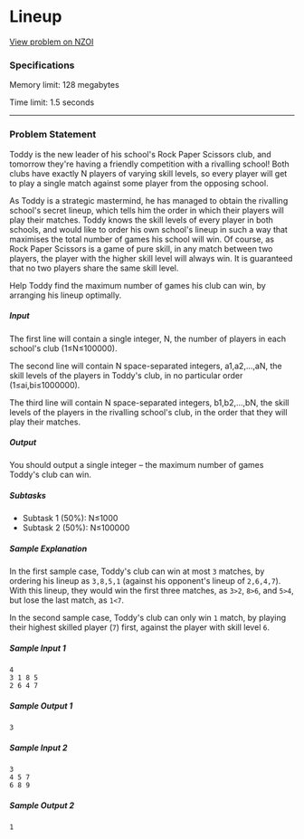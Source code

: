 # Lineup
[View problem on NZOI](https://train.nzoi.org.nz/problems/1144)

### Specifications
Memory limit: 128 megabytes

Time limit: 1.5 seconds

---
### Problem Statement
Toddy is the new leader of his school's Rock Paper Scissors club, and tomorrow they're having a friendly competition with a rivalling school! Both clubs have exactly N players of varying skill levels, so every player will get to play a single match against some player from the opposing school.

As Toddy is a strategic mastermind, he has managed to obtain the rivalling school's secret lineup, which tells him the order in which their players will play their matches. Toddy knows the skill levels of every player in both schools, and would like to order his own school's lineup in such a way that maximises the total number of games his school will win. Of course, as Rock Paper Scissors is a game of pure skill, in any match between two players, the player with the higher skill level will always win. It is guaranteed that no two players share the same skill level.

Help Toddy find the maximum number of games his club can win, by arranging his lineup optimally.

##### Input
The first line will contain a single integer, N, the number of players in each school's club (1≤N≤100000).

The second line will contain N space-separated integers, a1,a2,…,aN, the skill levels of the players in Toddy's club, in no particular order (1≤ai,bi≤1000000).

The third line will contain N space-separated integers, b1,b2,…,bN, the skill levels of the players in the rivalling school's club, in the order that they will play their matches.

##### Output
You should output a single integer – the maximum number of games Toddy's club can win.

##### Subtasks
- Subtask 1 (50%): N≤1000
- Subtask 2 (50%): N≤100000

##### Sample Explanation
In the first sample case, Toddy's club can win at most `3` matches, by ordering his lineup as `3,8,5,1` (against his opponent's lineup of `2,6,4,7`). With this lineup, they would win the first three matches, as `3>2`, `8>6`, and `5>4`, but lose the last match, as `1<7`.

In the second sample case, Toddy's club can only win `1` match, by playing their highest skilled player (`7`) first, against the player with skill level `6`.

##### Sample Input 1
```
4
3 1 8 5
2 6 4 7
```

##### Sample Output 1
```
3
```

##### Sample Input 2
```
3
4 5 7
6 8 9
```

##### Sample Output 2
```
1
```

